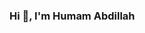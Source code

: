 ### Hi 👋, I'm Humam Abdillah

<!--
**abdipitu/abdipitu** is a ✨ _special_ ✨ repository because its `README.md` (this file) appears on your GitHub profile.

Here are some ideas to get you started:

👦🏻 I'm a kids
test
-->
